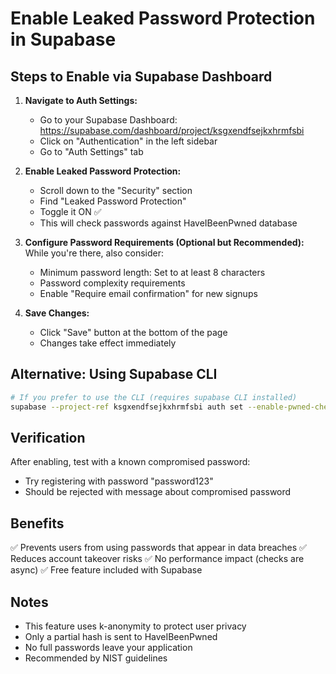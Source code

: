 # Enable Leaked Password Protection in Supabase

## Steps to Enable via Supabase Dashboard

1. **Navigate to Auth Settings:**
   - Go to your Supabase Dashboard: https://supabase.com/dashboard/project/ksgxendfsejkxhrmfsbi
   - Click on "Authentication" in the left sidebar
   - Go to "Auth Settings" tab

2. **Enable Leaked Password Protection:**
   - Scroll down to the "Security" section
   - Find "Leaked Password Protection"
   - Toggle it ON ✅
   - This will check passwords against HaveIBeenPwned database

3. **Configure Password Requirements (Optional but Recommended):**
   While you're there, also consider:
   - Minimum password length: Set to at least 8 characters
   - Password complexity requirements
   - Enable "Require email confirmation" for new signups

4. **Save Changes:**
   - Click "Save" button at the bottom of the page
   - Changes take effect immediately

## Alternative: Using Supabase CLI

```bash
# If you prefer to use the CLI (requires supabase CLI installed)
supabase --project-ref ksgxendfsejkxhrmfsbi auth set --enable-pwned-check=true
```

## Verification

After enabling, test with a known compromised password:
- Try registering with password "password123" 
- Should be rejected with message about compromised password

## Benefits

✅ Prevents users from using passwords that appear in data breaches
✅ Reduces account takeover risks
✅ No performance impact (checks are async)
✅ Free feature included with Supabase

## Notes

- This feature uses k-anonymity to protect user privacy
- Only a partial hash is sent to HaveIBeenPwned
- No full passwords leave your application
- Recommended by NIST guidelines